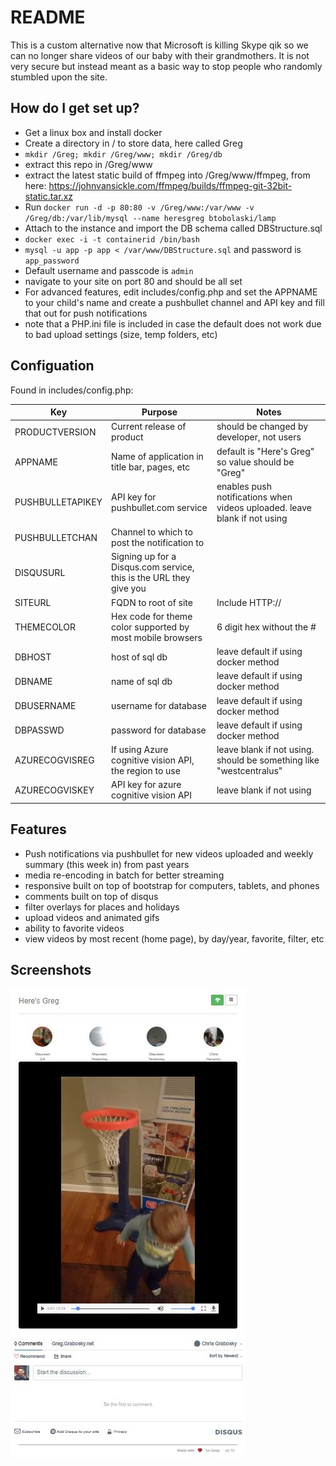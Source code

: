 # README

This is a custom alternative now that Microsoft is killing Skype qik so we can no longer share videos of our baby with their grandmothers. It is not very secure but instead meant as a basic way to stop people who randomly stumbled upon the site.

## How do I get set up?

* Get a linux box and install docker
* Create a directory in / to store data, here called Greg
* `mkdir /Greg; mkdir /Greg/www; mkdir /Greg/db`
* extract this repo in /Greg/www
* extract the latest static build of ffmpeg into /Greg/www/ffmpeg, from here: https://johnvansickle.com/ffmpeg/builds/ffmpeg-git-32bit-static.tar.xz
* Run `docker run -d -p 80:80 -v /Greg/www:/var/www -v /Greg/db:/var/lib/mysql --name heresgreg btobolaski/lamp`
* Attach to the instance and import the DB schema called DBStructure.sql 
* `docker exec -i -t containerid /bin/bash`
* `mysql -u app -p app < /var/www/DBStructure.sql` and password is `app_password`
* Default username and passcode is `admin`
* navigate to your site on port 80 and should be all set
* For advanced features, edit includes/config.php and set the APPNAME to your child's name and create a pushbullet channel and API key and fill that out for push notifications
* note that a PHP.ini file is included in case the default does not work due to bad upload settings (size, temp folders, etc)

## Configuation
Found in includes/config.php:

| Key | Purpose | Notes |
|----|---|-|
|PRODUCTVERSION | Current release of product | should be changed by developer, not users |
| APPNAME | Name of application in title bar, pages, etc | default is "Here's Greg" so value should be "Greg" |
| PUSHBULLETAPIKEY | API key for pushbullet.com service | enables push notifications when videos uploaded. leave blank if not using|
| PUSHBULLETCHAN | Channel to which to post the notification to | |
| DISQUSURL | Signing up for a Disqus.com service, this is the URL they give you | |
| SITEURL | FQDN to root of site | Include HTTP:// |
| THEMECOLOR | Hex code for theme color supported by most mobile browsers | 6 digit hex without the # |
| DBHOST | host of sql db | leave default if using docker method |
| DBNAME | name of sql db | leave default if using docker method |
| DBUSERNAME | username for database | leave default if using docker method |
| DBPASSWD | password for database | leave default if using docker method |
| AZURECOGVISREG | If using Azure cognitive vision API, the region to use | leave blank if not using. should be something like "westcentralus" |
| AZURECOGVISKEY | API key for azure cognitive vision API | leave blank if not using

## Features
* Push notifications via pushbullet for new videos uploaded and weekly summary (this week in) from past years
* media re-encoding in batch for better streaming
* responsive built on top of bootstrap for computers, tablets, and phones
* comments built on top of disqus
* filter overlays for places and holidays
* upload videos and animated gifs
* ability to favorite videos
* view videos by most recent (home page), by day/year, favorite, filter, etc

## Screenshots
![](SCREENSHOTSFORGITHUB/01.JPG)